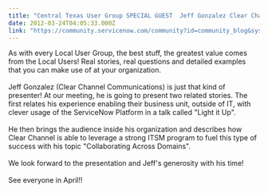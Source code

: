 ```yaml
---
title: "Central Texas User Group SPECIAL GUEST  Jeff Gonzalez Clear Channel Communications"
date: 2012-03-24T04:05:33.000Z
link: "https://community.servicenow.com/community?id=community_blog&sys_id=f65c2aa1dbd0dbc01dcaf3231f961941"
---
```

<p>As with every Local User Group, the best stuff, the greatest value comes from the Local Users! Real stories, real questions and detailed examples that you can make use of at your organization.<br /><br />Jeff Gonzalez (Clear Channel Communications) is just that kind of presenter! At our meeting, he is going to present two related stories. The first relates his experience enabling their business unit, outside of IT, with clever usage of the ServiceNow Platform in a talk called "Light it Up". <br /><br />He then brings the audience inside his organization and describes how Clear Channel is able to leverage a strong ITSM program to fuel this type of success with his topic "Collaborating Across Domains".<br /><br />We look forward to the presentation and Jeff's generosity with his time!<br /><br />See everyone in April!!</p>